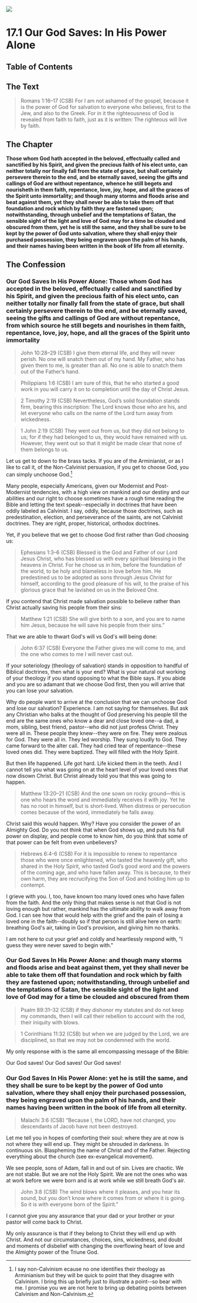 <img class="intro-right" src="art-1689.png">

# 17.1 Our God Saves: In His Power Alone

## Table of Contents

<!-- toc -->

## The Text

>Romans 1:16–17 (CSB) For I am not ashamed of the gospel, because it is the power of God for salvation to everyone who believes, first to the Jew, and also to the Greek. For in it the righteousness of God is revealed from faith to faith, just as it is written: The righteous will live by faith.

## The Chapter

**Those whom God hath accepted in the beloved, effectually called and sanctified by his Spirit, and given the precious faith of his elect unto, can neither totally nor finally fall from the state of grace, but shall certainly persevere therein to the end, and be eternally saved, seeing the gifts and callings of God are without repentance, whence he still begets and nourisheth in them faith, repentance, love, joy, hope, and all the graces of the Spirit unto immortality; and though many storms and floods arise and beat against them, yet they shall never be able to take them off that foundation and rock which by faith they are fastened upon; notwithstanding, through unbelief and the temptations of Satan, the sensible sight of the light and love of God may for a time be clouded and obscured from them, yet he is still the same, and they shall be sure to be kept by the power of God unto salvation, where they shall enjoy their purchased possession, they being engraven upon the palm of his hands, and their names having been written in the book of life from all eternity.**

## The Confession

### Our God Saves In His Power Alone: Those whom God has accepted in the beloved, effectually called and sanctified by his Spirit, and given the precious faith of his elect unto, can neither totally nor finally fall from the state of grace, but shall certainly persevere therein to the end, and be eternally saved, seeing the gifts and callings of God are without repentance, from which source he still begets and nourishes in them faith, repentance, love, joy, hope, and all the graces of the Spirit unto immortality

>John 10:28–29 (CSB) I give them eternal life, and they will never perish. No one will snatch them out of my hand. My Father, who has given them to me, is greater than all. No one is able to snatch them out of the Father’s hand.

>Philippians 1:6 (CSB) I am sure of this, that he who started a good work in you will carry it on to completion until the day of Christ Jesus.

>2 Timothy 2:19 (CSB) Nevertheless, God’s solid foundation stands firm, bearing this inscription: The Lord knows those who are his, and let everyone who calls on the name of the Lord turn away from wickedness.

>1 John 2:19 (CSB) They went out from us, but they did not belong to us; for if they had belonged to us, they would have remained with us. However, they went out so that it might be made clear that none of them belongs to us.

Let us get to down to the brass tacks. If you are of the Arminianist, or as I like to call it, of the Non-Calvinist persuasion, if you get to choose God, you can simply unchoose God.[^non-Calvinism]

Many people, especially Americans, given our Modernist and Post-Modernist tendencies, with a high view on mankind and our destiny and our abilities and our right to choose sometimes have a rough time reading the Bible and letting the text speak--especially in doctrines that have been oddly labeled as Calvinist. I say, oddly, because those doctrines, such as predestination, election, and perseverance of the saints, are not Calvinist doctrines. They are right, proper, historical, orthodox doctrines.

Yet, if you believe that we get to choose God first rather than God choosing us:

>Ephesians 1:3–6 (CSB) Blessed is the God and Father of our Lord Jesus Christ, who has blessed us with every spiritual blessing in the heavens in Christ. For he chose us in him, before the foundation of the world, to be holy and blameless in love before him. He predestined us to be adopted as sons through Jesus Christ for himself, according to the good pleasure of his will, to the praise of his glorious grace that he lavished on us in the Beloved One.

If you contend that Christ made salvation possible to believe rather than Christ actually saving his people from their sins:

>Matthew 1:21 (CSB) She will give birth to a son, and you are to name him Jesus, because he will save his people from their sins.”

That we are able to thwart God's will vs God's will being done:

>John 6:37 (CSB) Everyone the Father gives me will come to me, and the one who comes to me I will never cast out.

If your soteriology (theology of salvation) stands in opposition to handful of Biblical doctrines, then what is your end? What is your natural out working of your theology if you stand opposing to what the Bible says. If you abide and you are so adamant that we choose God first, then you will arrive that you can lose your salvation.

Why do people want to arrive at the conclusion that we can unchoose God and lose our salvation? Experience. I am not saying for themselves. But ask any Christian who balks at the thought of God preserving his people till the end are the same ones who know a dear and close loved one--a dad, a mom, sibling, best friend, pastor--who did not just profess Christ. They were all in. These people they knew--they were on fire. They were zealous for God. They were all in. They led worship. They sung loudly to God. They came forward to the alter call. They had cried tear of repentance--these loved ones did. They were baptized. They will filled with the Holy Spirit.

But then life happened. Life got hard. Life kicked them in the teeth. And I cannot tell you what was going on at the heart level of your loved ones that now disown Christ. But Christ already told you that this was going to happen.

>Matthew 13:20–21 (CSB) And the one sown on rocky ground—this is one who hears the word and immediately receives it with joy. Yet he has no root in himself, but is short-lived. When distress or persecution comes because of the word, immediately he falls away.

Christ said this would happen. Why? Have you consider the power of an Almighty God. Do you not think that when God shows up, and puts his full power on display, and people come to know him, do you think that some of that power can be felt from even unbelievers? 

>Hebrews 6:4-6 (CSB) For it is impossible to renew to repentance those who were once enlightened, who tasted the heavenly gift, who shared in the Holy Spirit, who tasted God’s good word and the powers of the coming age, and who have fallen away. This is because, to their own harm, they are recrucifying the Son of God and holding him up to contempt.

I grieve with you. I, too, have known too many loved ones who have fallen from the faith. And the only thing that makes sense is not that God is not loving enough but rather, mankind has the ultimate ability to walk away from God. I can see how that would help with the grief and the pain of losing a loved one in the faith--doubly so if that person is still alive here on earth: breathing God's air, taking in God's provision, and giving him no thanks.

I am not here to cut your grief and coldly and heartlessly respond with, "I guess they were never saved to begin with."

### Our God Saves In His Power Alone: and though many storms and floods arise and beat against them, yet they shall never be able to take them off that foundation and rock which by faith they are fastened upon; notwithstanding, through unbelief and the temptations of Satan, the sensible sight of the light and love of God may for a time be clouded and obscured from them

>Psalm 89:31–32 (CSB) if they dishonor my statutes and do not keep my commands, then I will call their rebellion to account with the rod, their iniquity with blows.

>1 Corinthians 11:32 (CSB) but when we are judged by the Lord, we are disciplined, so that we may not be condemned with the world.

My only response with is the same all emcompassing message of the Bible:

Our God saves! Our God saves! Our God saves!

### Our God Saves In His Power Alone: yet he is still the same, and they shall be sure to be kept by the power of God unto salvation, where they shall enjoy their purchased possession, they being engraved upon the palm of his hands, and their names having been written in the book of life from all eternity.

>Malachi 3:6 (CSB) “Because I, the LORD, have not changed, you descendants of Jacob have not been destroyed.

Let me tell you in hopes of comforting their soul: where they are at now is not where they will end up. They might be shrouded in darkness. In continuous sin. Blaspheming the name of Christ and of the Father. Rejecting everything about the church (see ex-evangelical movement).

We see people, sons of Adam, fall in and out of sin. Lives are chaotic. We are not stable. But we are not the Holy Spirit. We are not the ones who was at work before we were born and is at work while we still breath God's air.

>John 3:8 (CSB) The wind blows where it pleases, and you hear its sound, but you don’t know where it comes from or where it is going. So it is with everyone born of the Spirit.”

I cannot give you any assurance that your dad or your brother or your pastor will come back to Christ. 

My only assurance is that if they belong to Christ they will end up with Christ. And not our circumstances, choices, sins, wickedness, and doubt and moments of disbelief with changing the overflowing heart of love and the Almighty power of the Triune God.

[^non-Calvinism]: I say non-Calvinism ecause no one identifies their theology as Arminianism but they will be quick to point that they disagree with Calvinism. I bring this up briefly just to illustrate a point--so bear with me. I promise you we are not here to bring up debating points between Calvinism and Non-Calvinism.
